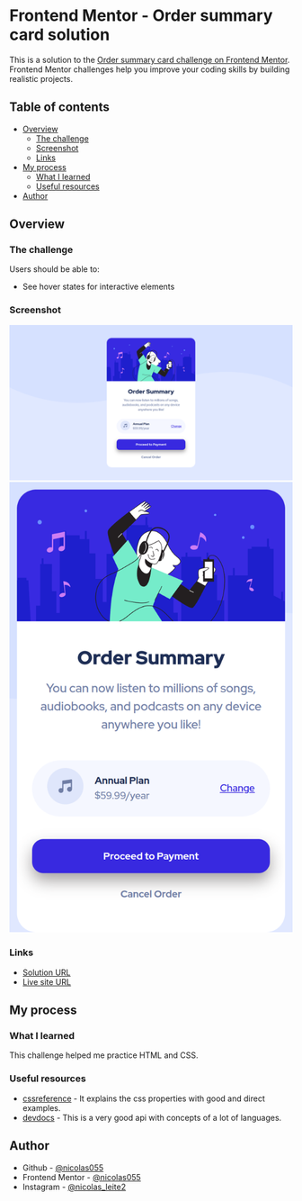 # Frontend Mentor - Order summary card solution

This is a solution to the [Order summary card challenge on Frontend Mentor](https://www.frontendmentor.io/challenges/order-summary-component-QlPmajDUj). Frontend Mentor challenges help you improve your coding skills by building realistic projects. 

## Table of contents

- [Overview](#overview)
  - [The challenge](#the-challenge)
  - [Screenshot](#screenshot)
  - [Links](#links)
- [My process](#my-process)
  - [What I learned](#what-i-learned)
  - [Useful resources](#useful-resources)
- [Author](#author)

## Overview

### The challenge

Users should be able to:

- See hover states for interactive elements

### Screenshot

![Desktop](/screenshots/screenshot-desktop.png)
![Mobile](/screenshots/screenshot-mobile.png)

### Links

- [Solution URL](https://www.frontendmentor.io/solutions/order-summary-using-flexbox-vDA-Nwz0As)
- [Live site URL](https://frontend-mentor-order-summary-component-vert.vercel.app/)

## My process

### What I learned

  This challenge helped me practice HTML and CSS.

### Useful resources

- [cssreference](https://cssreference.io/) - It explains the css properties with good and direct examples.
- [devdocs](https://devdocs.io/) - This is a very good api with concepts of a lot of languages.

## Author

- Github - [@nicolas055](https://github.com/nicolas055)
- Frontend Mentor - [@nicolas055](https://www.frontendmentor.io/profile/nicolas055)
- Instagram - [@nicolas_leite2](https://www.instagram.com/nicolas_leite2/)
